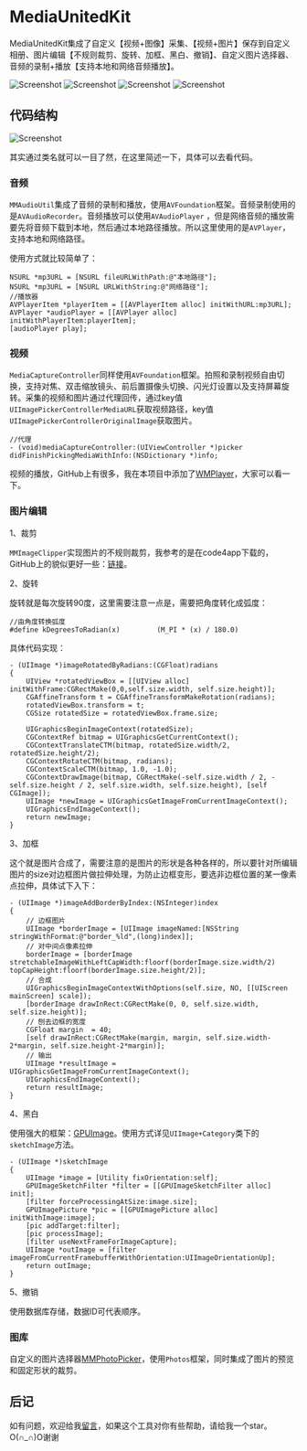 # MediaUnitedKit

MediaUnitedKit集成了自定义【视频+图像】采集、【视频+图片】保存到自定义相册、图片编辑【不规则裁剪、旋转、加框、黑白、撤销】、自定义图片选择器、音频的录制+播放【支持本地和网络音频播放】。

![Screenshot](https://github.com/CheeryLau/MediaUnitedKit/blob/master/Screenshot/capture.png)
![Screenshot](https://github.com/CheeryLau/MediaUnitedKit/blob/master/Screenshot/editor.png)
![Screenshot](https://github.com/CheeryLau/MediaUnitedKit/blob/master/Screenshot/audio.png)
![Screenshot](https://github.com/CheeryLau/MediaUnitedKit/blob/master/Screenshot/gallery.png)

## 代码结构
![Screenshot](https://github.com/CheeryLau/MediaUnitedKit/blob/master/Screenshot/framework.png)

其实通过类名就可以一目了然，在这里简述一下，具体可以去看代码。

### 音频
`MMAudioUtil`集成了音频的录制和播放，使用`AVFoundation`框架。音频录制使用的是`AVAudioRecorder`。音频播放可以使用`AVAudioPlayer` ，但是网络音频的播放需要先将音频下载到本地，然后通过本地路径播放。所以这里使用的是`AVPlayer`，支持本地和网络路径。

使用方式就比较简单了：

```objc
NSURL *mp3URL = [NSURL fileURLWithPath:@"本地路径"];
NSURL *mp3URL = [NSURL URLWithString:@"网络路径"];
//播放器
AVPlayerItem *playerItem = [[AVPlayerItem alloc] initWithURL:mp3URL];
AVPlayer *audioPlayer = [[AVPlayer alloc] initWithPlayerItem:playerItem];
[audioPlayer play];
```

### 视频

`MediaCaptureController`同样使用`AVFoundation`框架。拍照和录制视频自由切换，支持对焦、双击缩放镜头、前后置摄像头切换、闪光灯设置以及支持屏幕旋转。采集的视频和图片通过代理回传，通过key值`UIImagePickerControllerMediaURL`获取视频路径，key值`UIImagePickerControllerOriginalImage`获取图片。

```objc
//代理
- (void)mediaCaptureController:(UIViewController *)picker didFinishPickingMediaWithInfo:(NSDictionary *)info;
```

视频的播放，GitHub上有很多，我在本项目中添加了[WMPlayer](https://github.com/zhengwenming/WMPlayer)，大家可以看一下。

### 图片编辑

1、裁剪

`MMImageClipper`实现图片的不规则裁剪，我参考的是在code4app下载的，GitHub上的貌似更好一些：[链接](https://github.com/jberlana/JBCroppableView)。

2、旋转

旋转就是每次旋转90度，这里需要注意一点是，需要把角度转化成弧度：

```
//由角度转换弧度
#define kDegreesToRadian(x)         (M_PI * (x) / 180.0)
```

具体代码实现：

```
- (UIImage *)imageRotatedByRadians:(CGFloat)radians
{
    UIView *rotatedViewBox = [[UIView alloc] initWithFrame:CGRectMake(0,0,self.size.width, self.size.height)];
    CGAffineTransform t = CGAffineTransformMakeRotation(radians);
    rotatedViewBox.transform = t;
    CGSize rotatedSize = rotatedViewBox.frame.size;
    
    UIGraphicsBeginImageContext(rotatedSize);
    CGContextRef bitmap = UIGraphicsGetCurrentContext();
    CGContextTranslateCTM(bitmap, rotatedSize.width/2, rotatedSize.height/2);
    CGContextRotateCTM(bitmap, radians);
    CGContextScaleCTM(bitmap, 1.0, -1.0);
    CGContextDrawImage(bitmap, CGRectMake(-self.size.width / 2, -self.size.height / 2, self.size.width, self.size.height), [self CGImage]);
    UIImage *newImage = UIGraphicsGetImageFromCurrentImageContext();
    UIGraphicsEndImageContext();
    return newImage;
}
```

3、加框

这个就是图片合成了，需要注意的是图片的形状是各种各样的，所以要针对所编辑图片的size对边框图片做拉伸处理，为防止边框变形，要选非边框位置的某一像素点拉伸，具体试下入下：


```
- (UIImage *)imageAddBorderByIndex:(NSInteger)index
{
    // 边框图片
    UIImage *borderImage = [UIImage imageNamed:[NSString stringWithFormat:@"border_%ld",(long)index]];
    // 对中间点像素拉伸
    borderImage = [borderImage stretchableImageWithLeftCapWidth:floorf(borderImage.size.width/2) topCapHeight:floorf(borderImage.size.height/2)];
    // 合成
    UIGraphicsBeginImageContextWithOptions(self.size, NO, [[UIScreen mainScreen] scale]);
    [borderImage drawInRect:CGRectMake(0, 0, self.size.width, self.size.height)];
    // 刨去边框的宽度
    CGFloat margin  = 40;
    [self drawInRect:CGRectMake(margin, margin, self.size.width-2*margin, self.size.height-2*margin)];
    // 输出
    UIImage *resultImage = UIGraphicsGetImageFromCurrentImageContext();
    UIGraphicsEndImageContext();
    return resultImage;
}
```

4、黑白

使用强大的框架：[GPUImage](https://github.com/BradLarson/GPUImage)。使用方式详见`UIImage+Category`类下的`sketchImage`方法。

```
- (UIImage *)sketchImage
{
    UIImage *image = [Utility fixOrientation:self];
    GPUImageSketchFilter *filter = [[GPUImageSketchFilter alloc] init];
    [filter forceProcessingAtSize:image.size];
    GPUImagePicture *pic = [[GPUImagePicture alloc] initWithImage:image];
    [pic addTarget:filter];
    [pic processImage];
    [filter useNextFrameForImageCapture];
    UIImage *outImage = [filter imageFromCurrentFramebufferWithOrientation:UIImageOrientationUp];
    return outImage;
}
```

5、撤销

使用数据库存储，数据ID可代表顺序。

### 图库

自定义的图片选择器[MMPhotoPicker](https://github.com/CheeryLau/MMPhotoPicker)，使用`Photos`框架，同时集成了图片的预览和固定形状的裁剪。

## 后记

如有问题，欢迎给我[留言](https://github.com/CheeryLau/MediaUnitedKit/issues)，如果这个工具对你有些帮助，请给我一个star。O(∩_∩)O谢谢


